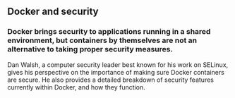 
## Docker and security

### Docker brings security to applications running in a shared environment, but containers by themselves are not an alternative to taking proper security measures.
Dan Walsh, a computer security leader best known for his work on SELinux, gives his perspective on the importance of making sure Docker containers are secure. He also provides a detailed breakdown of security features currently within Docker, and how they function.
